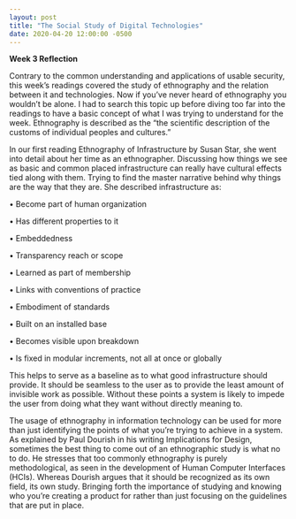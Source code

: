 ```yaml
---
layout: post
title: "The Social Study of Digital Technologies"
date: 2020-04-20 12:00:00 -0500
---
```

**Week 3 Reflection**

Contrary to the common understanding and applications of usable security, this week’s readings covered the study of ethnography and the relation between it and technologies. Now if you’ve never heard of ethnography you wouldn’t be alone. I had to search this topic up before diving too far into the readings to have a basic concept of what I was trying to understand for the week. Ethnography is described as the “the scientific description of the customs of individual peoples and cultures.”

In our first reading Ethnography of Infrastructure by Susan Star, she went into detail about her time as an ethnographer. Discussing how things we see as basic and common placed infrastructure can really have cultural effects tied along with them. Trying to find the master narrative behind why things are the way that they are. She described infrastructure as:

•	Become part of human organization 

•	Has different properties to it 

•	Embeddedness 

•	Transparency reach or scope 

•	Learned as part of membership 

•	Links with conventions of practice 

•	Embodiment of standards 

•	Built on an installed base 

•	Becomes visible upon breakdown 

•	Is fixed in modular increments, not all at once or globally

This helps to serve as a baseline as to what good infrastructure should provide. It should be seamless to the user as to provide the least amount of invisible work as possible. Without these points a system is likely to impede the user from doing what they want without directly meaning to. 

The usage of ethnography in information technology can be used for more than just identifying the points of what you’re trying to achieve in a system. As explained by Paul Dourish in his writing Implications for Design, sometimes the best thing to come out of an ethnographic study is what no to do. He stresses that too commonly ethnography is purely methodological, as seen in the development of Human Computer Interfaces (HCIs). Whereas Dourish argues that it should be recognized as its own field, its own study. Bringing forth the importance of studying and knowing who you’re creating a product for rather than just focusing on the guidelines that are put in place. 
